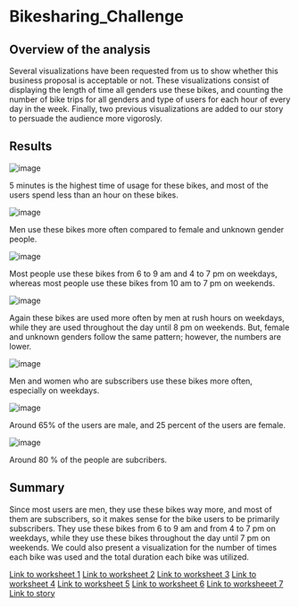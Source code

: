 # Bikesharing_Challenge

## Overview of the analysis

Several visualizations have been requested from us to show whether this business proposal is acceptable or not. These visualizations consist of displaying the length of time all genders use these bikes, and counting the number of bike trips for all genders and type of users for each hour of every day in the week. Finally, two previous visualizations are added to our story to persuade the audience more vigorosly.

## Results

![image](https://user-images.githubusercontent.com/95439555/161802306-a7b31a7a-099b-444c-864c-9483fa10d346.png)

5 minutes is the highest time of usage for these bikes, and most of the users spend less than an hour on these bikes.

![image](https://user-images.githubusercontent.com/95439555/161802431-a95d8480-53a1-4ae9-a050-30f1d1cbcf66.png)

Men use these bikes more often compared to female and unknown gender people.

![image](https://user-images.githubusercontent.com/95439555/161802498-2f8df689-5836-46f0-90eb-4fd397ddd7f3.png)

Most people use these bikes from 6 to 9 am and 4 to 7 pm on weekdays, whereas most people use these bikes from 10 am to 7 pm on weekends.

![image](https://user-images.githubusercontent.com/95439555/161802601-cc3b624d-d4fa-46d7-926c-f923efa0d120.png)

Again these bikes are used more often by men at rush hours on weekdays, while they are used throughout the day until 8 pm on weekends. But, female and unknown genders follow the same pattern; however, the numbers are lower.

![image](https://user-images.githubusercontent.com/95439555/161802680-40683332-2bb7-4c44-97bf-75b99f87f0de.png)

Men and women who are subscribers use these bikes more often, especially on weekdays.

![image](https://user-images.githubusercontent.com/95439555/161802719-f64d4fc1-feea-4348-8aee-641f2f84d277.png)

Around 65% of the users are male, and 25 percent of the users are female.

![image](https://user-images.githubusercontent.com/95439555/161802805-b06d5fd7-ea8f-4fb9-9093-8eadcd1c41cd.png)

Around 80 % of the people are subcribers.

## Summary

Since most users are men, they use these bikes way more, and most of them are subscribers, so it makes sense for the bike users to be primarily subscribers. They use these bikes from 6 to 9 am and from 4 to 7 pm on weekdays, while they use these bikes throughout the day until 7 pm on weekends. We could also present a visualization for the number of times each bike was used and the total duration each bike was utilized.



[Link to worksheet 1](https://public.tableau.com/app/profile/sohrab.rezaei/viz/assignment_16490935165910/CheckoutTimesforUsers?publish=yes)
[Link to worksheet 2](https://public.tableau.com/app/profile/sohrab.rezaei/viz/assignment_16490935165910/CheckoutTimesbyGender?publish=yes)
[Link to worksheet 3](https://public.tableau.com/app/profile/sohrab.rezaei/viz/assignment_16490935165910/TripsbyWeekdayperHour?publish=yes)
[Link to worksheet 4](https://public.tableau.com/app/profile/sohrab.rezaei/viz/assignment_16490935165910/TripsbyGenderWeekdayperHour?publish=yes)
[Link to worksheet 5](https://public.tableau.com/app/profile/sohrab.rezaei/viz/assignment_16490935165910/UserTripsbyGenderbyWeekday?publish=yes)
[Link to worksheet 6](https://public.tableau.com/app/profile/sohrab.rezaei/viz/assignment_16490935165910/GenderBreakdown?publish=yes)
[Link to worksheeet 7](https://public.tableau.com/app/profile/sohrab.rezaei/viz/assignment_16490935165910/Customers?publish=yes)
[Link to story](https://public.tableau.com/app/profile/sohrab.rezaei/viz/assignment_16490935165910/Bikesharingstory)

